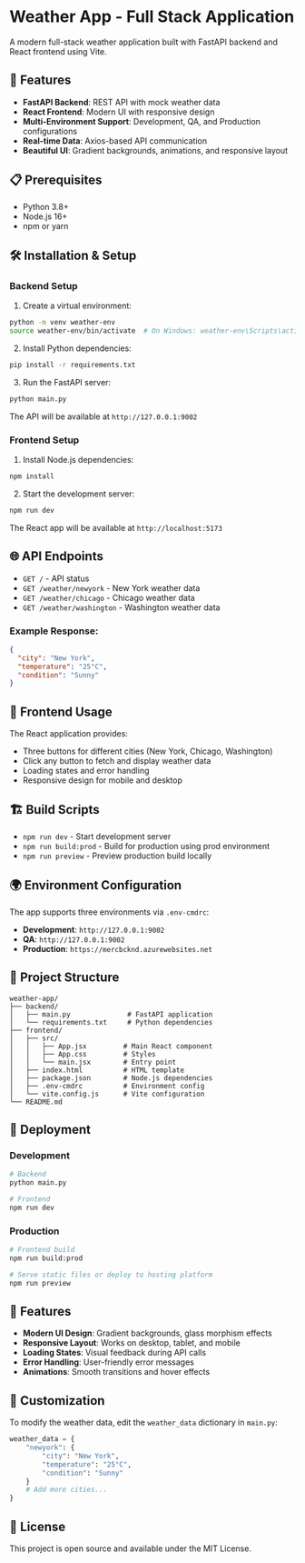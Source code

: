 # Weather App - Full Stack Application

A modern full-stack weather application built with FastAPI backend and React frontend using Vite.

## 🚀 Features

- **FastAPI Backend**: REST API with mock weather data
- **React Frontend**: Modern UI with responsive design
- **Multi-Environment Support**: Development, QA, and Production configurations
- **Real-time Data**: Axios-based API communication
- **Beautiful UI**: Gradient backgrounds, animations, and responsive layout

## 📋 Prerequisites

- Python 3.8+
- Node.js 16+
- npm or yarn

## 🛠️ Installation & Setup

### Backend Setup

1. Create a virtual environment:
```bash
python -m venv weather-env
source weather-env/bin/activate  # On Windows: weather-env\Scripts\activate
```

2. Install Python dependencies:
```bash
pip install -r requirements.txt
```

3. Run the FastAPI server:
```bash
python main.py
```

The API will be available at `http://127.0.0.1:9002`

### Frontend Setup

1. Install Node.js dependencies:
```bash
npm install
```

2. Start the development server:
```bash
npm run dev
```

The React app will be available at `http://localhost:5173`

## 🌐 API Endpoints

- `GET /` - API status
- `GET /weather/newyork` - New York weather data
- `GET /weather/chicago` - Chicago weather data  
- `GET /weather/washington` - Washington weather data

### Example Response:
```json
{
  "city": "New York",
  "temperature": "25°C", 
  "condition": "Sunny"
}
```

## 📱 Frontend Usage

The React application provides:
- Three buttons for different cities (New York, Chicago, Washington)
- Click any button to fetch and display weather data
- Loading states and error handling
- Responsive design for mobile and desktop

## 🏗️ Build Scripts

- `npm run dev` - Start development server
- `npm run build:prod` - Build for production using prod environment
- `npm run preview` - Preview production build locally

## 🌍 Environment Configuration

The app supports three environments via `.env-cmdrc`:

- **Development**: `http://127.0.0.1:9002`
- **QA**: `http://127.0.0.1:9002`  
- **Production**: `https://mercbcknd.azurewebsites.net`

## 📁 Project Structure

```
weather-app/
├── backend/
│   ├── main.py              # FastAPI application
│   └── requirements.txt     # Python dependencies
├── frontend/
│   ├── src/
│   │   ├── App.jsx         # Main React component
│   │   ├── App.css         # Styles
│   │   └── main.jsx        # Entry point
│   ├── index.html          # HTML template
│   ├── package.json        # Node.js dependencies
│   ├── .env-cmdrc          # Environment config
│   └── vite.config.js      # Vite configuration
└── README.md
```

## 🚀 Deployment

### Development
```bash
# Backend
python main.py

# Frontend
npm run dev
```

### Production
```bash
# Frontend build
npm run build:prod

# Serve static files or deploy to hosting platform
npm run preview
```

## 🎨 Features

- **Modern UI Design**: Gradient backgrounds, glass morphism effects
- **Responsive Layout**: Works on desktop, tablet, and mobile
- **Loading States**: Visual feedback during API calls
- **Error Handling**: User-friendly error messages
- **Animations**: Smooth transitions and hover effects

## 🔧 Customization

To modify the weather data, edit the `weather_data` dictionary in `main.py`:

```python
weather_data = {
    "newyork": {
        "city": "New York",
        "temperature": "25°C",
        "condition": "Sunny"
    }
    # Add more cities...
}
```

## 📝 License

This project is open source and available under the MIT License.